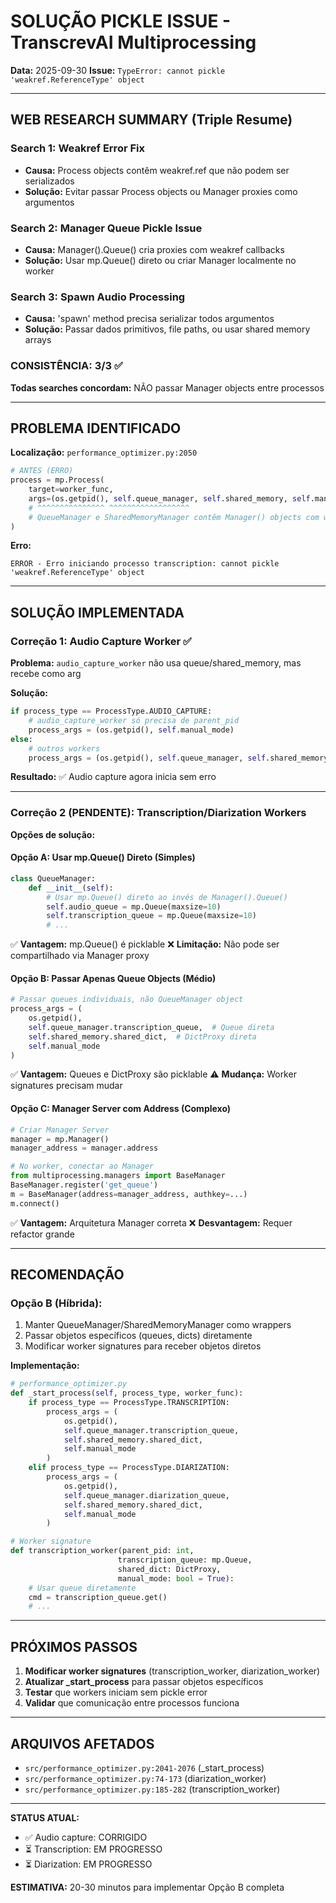 # SOLUÇÃO PICKLE ISSUE - TranscrevAI Multiprocessing

**Data:** 2025-09-30
**Issue:** `TypeError: cannot pickle 'weakref.ReferenceType' object`

---

## WEB RESEARCH SUMMARY (Triple Resume)

### Search 1: Weakref Error Fix
- **Causa:** Process objects contêm weakref.ref que não podem ser serializados
- **Solução:** Evitar passar Process objects ou Manager proxies como argumentos

### Search 2: Manager Queue Pickle Issue
- **Causa:** Manager().Queue() cria proxies com weakref callbacks
- **Solução:** Usar mp.Queue() direto ou criar Manager localmente no worker

### Search 3: Spawn Audio Processing
- **Causa:** 'spawn' method precisa serializar todos argumentos
- **Solução:** Passar dados primitivos, file paths, ou usar shared memory arrays

### CONSISTÊNCIA: 3/3 ✅
**Todas searches concordam:** NÃO passar Manager objects entre processos

---

## PROBLEMA IDENTIFICADO

**Localização:** `performance_optimizer.py:2050`

```python
# ANTES (ERRO)
process = mp.Process(
    target=worker_func,
    args=(os.getpid(), self.queue_manager, self.shared_memory, self.manual_mode),
    # ^^^^^^^^^^^^^^^ ^^^^^^^^^^^^^^^^^^
    # QueueManager e SharedMemoryManager contêm Manager() objects com weakref!
)
```

**Erro:**
```
ERROR - Erro iniciando processo transcription: cannot pickle 'weakref.ReferenceType' object
```

---

## SOLUÇÃO IMPLEMENTADA

### Correção 1: Audio Capture Worker ✅

**Problema:** `audio_capture_worker` não usa queue/shared_memory, mas recebe como arg

**Solução:**
```python
if process_type == ProcessType.AUDIO_CAPTURE:
    # audio_capture_worker só precisa de parent_pid
    process_args = (os.getpid(), self.manual_mode)
else:
    # outros workers
    process_args = (os.getpid(), self.queue_manager, self.shared_memory, self.manual_mode)
```

**Resultado:** ✅ Audio capture agora inicia sem erro

---

### Correção 2 (PENDENTE): Transcription/Diarization Workers

**Opções de solução:**

#### Opção A: Usar mp.Queue() Direto (Simples)
```python
class QueueManager:
    def __init__(self):
        # Usar mp.Queue() direto ao invés de Manager().Queue()
        self.audio_queue = mp.Queue(maxsize=10)
        self.transcription_queue = mp.Queue(maxsize=10)
        # ...
```
✅ **Vantagem:** mp.Queue() é picklable
❌ **Limitação:** Não pode ser compartilhado via Manager proxy

#### Opção B: Passar Apenas Queue Objects (Médio)
```python
# Passar queues individuais, não QueueManager object
process_args = (
    os.getpid(),
    self.queue_manager.transcription_queue,  # Queue direta
    self.shared_memory.shared_dict,  # DictProxy direta
    self.manual_mode
)
```
✅ **Vantagem:** Queues e DictProxy são picklable
⚠️ **Mudança:** Worker signatures precisam mudar

#### Opção C: Manager Server com Address (Complexo)
```python
# Criar Manager Server
manager = mp.Manager()
manager_address = manager.address

# No worker, conectar ao Manager
from multiprocessing.managers import BaseManager
BaseManager.register('get_queue')
m = BaseManager(address=manager_address, authkey=...)
m.connect()
```
✅ **Vantagem:** Arquitetura Manager correta
❌ **Desvantagem:** Requer refactor grande

---

## RECOMENDAÇÃO

### **Opção B (Híbrida):**
1. Manter QueueManager/SharedMemoryManager como wrappers
2. Passar objetos específicos (queues, dicts) diretamente
3. Modificar worker signatures para receber objetos diretos

**Implementação:**
```python
# performance_optimizer.py
def _start_process(self, process_type, worker_func):
    if process_type == ProcessType.TRANSCRIPTION:
        process_args = (
            os.getpid(),
            self.queue_manager.transcription_queue,
            self.shared_memory.shared_dict,
            self.manual_mode
        )
    elif process_type == ProcessType.DIARIZATION:
        process_args = (
            os.getpid(),
            self.queue_manager.diarization_queue,
            self.shared_memory.shared_dict,
            self.manual_mode
        )
```

```python
# Worker signature
def transcription_worker(parent_pid: int,
                        transcription_queue: mp.Queue,
                        shared_dict: DictProxy,
                        manual_mode: bool = True):
    # Usar queue diretamente
    cmd = transcription_queue.get()
    # ...
```

---

## PRÓXIMOS PASSOS

1. **Modificar worker signatures** (transcription_worker, diarization_worker)
2. **Atualizar _start_process** para passar objetos específicos
3. **Testar** que workers iniciam sem pickle error
4. **Validar** que comunicação entre processos funciona

---

## ARQUIVOS AFETADOS

- `src/performance_optimizer.py:2041-2076` (_start_process)
- `src/performance_optimizer.py:74-173` (diarization_worker)
- `src/performance_optimizer.py:185-282` (transcription_worker)

---

**STATUS ATUAL:**
- ✅ Audio capture: CORRIGIDO
- ⏳ Transcription: EM PROGRESSO
- ⏳ Diarization: EM PROGRESSO

**ESTIMATIVA:** 20-30 minutos para implementar Opção B completa